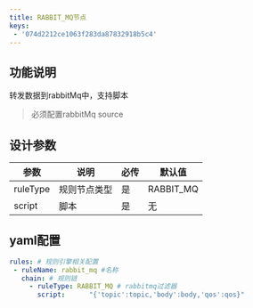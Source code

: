 ```yaml
---
title: RABBIT_MQ节点
keys:
 - '074d2212ce1063f283da87832918b5c4'
---
```

## 功能说明

转发数据到rabbitMq中，支持脚本
> 必须配置rabbitMq source

## 设计参数

|  参数   | 说明  | 必传  |默认值  |
|  ----  | ----  |----  |----  |
| ruleType  | 规则节点类型 |是 |RABBIT_MQ  |
| script| 脚本 |是 |无  |


## yaml配置

   ```yaml
rules: # 规则引擎相关配置
    - ruleName: rabbit_mq #名称
      chain: # 规则链
        - ruleType: RABBIT_MQ # rabbitmq过滤器
          script:      "{'topic':topic,'body':body,'qos':qos}"
   ```

